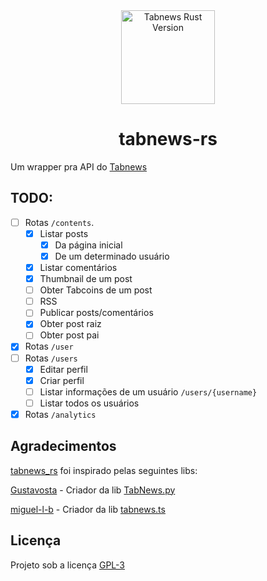 <div align="center">
<img src="https://user-images.githubusercontent.com/94945604/209778095-4f7be4fa-df2f-4e4c-8fa1-043a5473cc8e.png" width="150px" alt="Tabnews Rust Version" />
<h1>tabnews-rs</h1>
</div>

Um wrapper pra API do [Tabnews](https://www.tabnews.com.br)

## TODO:

- [ ] Rotas `/contents`.
  - [x] Listar posts
    - [x] Da página inicial
    - [x] De um determinado usuário
  - [x] Listar comentários
  - [x] Thumbnail de um post
  - [ ] Obter Tabcoins de um post
  - [ ] RSS
  - [ ] Publicar posts/comentários
  - [x] Obter post raiz
  - [ ] Obter post pai
- [x] Rotas `/user`
- [ ] Rotas `/users`
  - [x] Editar perfil
  - [x] Criar perfil
  - [ ] Listar informações de um usuário `/users/{username}`
  - [ ] Listar todos os usuários
- [x] Rotas `/analytics`

## Agradecimentos

[tabnews_rs](https://github.com/fadiinho/tabnews_rs) foi inspirado pelas seguintes libs:

[Gustavosta](https://github.com/Gustavosta) - Criador da lib [TabNews.py](https://github.com/Gustavosta/TabNews.py)

[miguel-l-b](https://github.com/miguel-l-b) - Criador da lib [tabnews.ts](https://github.com/miguel-l-b/tabnews.ts)

## Licença

Projeto sob a licença [GPL-3](https://github.com/fadiinho/tabnews_rs/tree/main/LICENSE)
